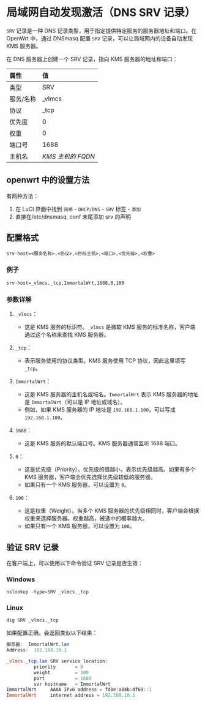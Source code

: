 #  局域网自动发现激活（DNS SRV 记录）

`SRV` 记录是一种 DNS 记录类型，用于指定提供特定服务的服务器地址和端口。在 OpenWrt 中，通过 DNSmasq 配置 `SRV` 记录，可以让局域网内的设备自动发现 KMS 服务器。

在 DNS 服务器上创建一个 SRV 记录，指向 KMS 服务器的地址和端口：

| 属性      | 值                |
| :-------- | :---------------- |
| 类型      | SRV               |
| 服务/名称 | _vlmcs            |
| 协议      | _tcp              |
| 优先度    | 0                 |
| 权重      | 0                 |
| 端口号    | 1688              |
| 主机名    | *KMS 主机的 FQDN* |

## openwrt 中的设置方法

有两种方法：
1. 在 LuCI 界面中找到 `网络` - `DHCP/DNS` - `SRV` 标签 - `添加`
2. 直接在/etc/dnsmasq. conf 末尾添加 srv 的声明

## 配置格式

```plaintext
srv-host=<服务名称>.<协议>,<目标主机>,<端口>,<优先级>,<权重>
```

### 例子

```plaintext
srv-host=_vlmcs._tcp,ImmortalWrt,1688,0,100
```

### 参数详解

1. `_vlmcs`：
   
   + 这是 KMS 服务的标识符。`_vlmcs` 是微软 KMS 服务的标准名称，客户端通过这个名称来查找 KMS 服务器。
   
2. `_tcp`：

   + 表示服务使用的协议类型。KMS 服务使用 TCP 协议，因此这里填写 `_tcp`。

3. `ImmortalWrt`：

   + 这是 KMS 服务器的主机名或域名。`ImmortalWrt` 表示 KMS 服务器的地址是 `ImmortalWrt`（可以是 IP 地址或域名）。
   + 例如，如果 KMS 服务器的 IP 地址是 `192.168.1.100`，可以写成 `192.168.1.100`。

4. `1688`：

   + 这是 KMS 服务的默认端口号。KMS 服务器通常监听 1688 端口。

5. `0`：

   + 这是优先级（Priority）。优先级的值越小，表示优先级越高。如果有多个 KMS 服务器，客户端会优先选择优先级较低的服务器。
   + 如果只有一个 KMS 服务器，可以设置为 `0`。

6. `100`：

   + 这是权重（Weight）。当多个 KMS 服务器的优先级相同时，客户端会根据权重来选择服务器。权重越高，被选中的概率越大。
   + 如果只有一个 KMS 服务器，可以设置为 `100`。

## 验证 SRV 记录

在客户端上，可以使用以下命令验证 SRV 记录是否生效：

### Windows

```powershell
nslookup -type=SRV _vlmcs._tcp
```

### Linux

```bash
dig SRV _vlmcs._tcp
```

如果配置正确，会返回类似以下结果：

```powershell
服务器:  ImmortalWrt.lan
Address:  192.168.10.1

_vlmcs._tcp.lan SRV service location:
          priority       = 0
          weight         = 100
          port           = 1688
          svr hostname   = ImmortalWrt
ImmortalWrt     AAAA IPv6 address = fd8e:a84b:df69::1
ImmortalWrt     internet address = 192.168.10.1
```
